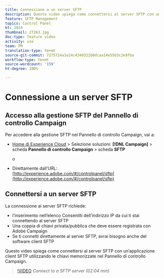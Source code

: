 ```yaml
---
title: Connessione a un server SFTP
description: Questo video spiega come connettersi al server SFTP con un’applicazione client SFTP utilizzando le chiavi memorizzate nel Pannello di controllo Campaign.
feature: SFTP Management
topics: Control Panel
kt: 2924
thumbnail: 27263.jpg
doc-type: feature video
activity: use
team: PM
translation-type: tm+mt
source-git-commit: 7275724a1e24c4349322b0dcaa14e55b3c2e9fba
workflow-type: tm+mt
source-wordcount: '159'
ht-degree: 100%

---
```



# Connessione a un server SFTP

## Accesso alla gestione SFTP del Pannello di controllo Campaign

Per accedere alla gestione SFTP nel Pannello di controllo Campaign, vai a:

* [Home di Experience Cloud](https://experience.adobe.com/#/home) > Selezione soluzioni: **[!DNL Campaign]** > scheda **Pannello di controllo Campaign** > scheda **SFTP**

   o
* Direttamente dall’URL: [http://experience.adobe.com/#/controlpanel/sftp](http://experience.adobe.com/#/controlpanel/sftp)

## Connettersi a un server SFTP

La connessione ai server SFTP richiede:

* l’inserimento nell’elenco Consentiti dell’indirizzo IP da cui ti stai connettendo al server SFTP
* Una coppia di chiavi privata/pubblica che deve essere registrata con Adobe Campaign
* Se ti connetti direttamente al server SFTP, avrai bisogno anche del software client SFTP

Questo video spiega come connettersi al server SFTP con un’applicazione client SFTP utilizzando le chiavi memorizzate nel Pannello di controllo Campaign.

>[!VIDEO](https://video.tv.adobe.com/v/27263?quality=12)
*Connect to a SFTP server (02:04 min)*
